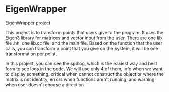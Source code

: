 # EigenWrapper

EigenWrapper project

This project is to transform points that users give to the program.
It uses the Eigen3 library for matrixes and vector input from the user.
There are one lib file .hh, one lib.cc file, and the main file.
Based on the function that the user calls, you can transform a point
that you give on the system, it will be one transformation per point.

In this project, you can see the spdlog, which is the easiest way and best
form to see logs in the code. We will use only 4 of them, info when we want
to display something, critical when cannot construct the object or where the
matrix is not identity, errors when functions aren't running, and warning when
user doesn't choose a direction

